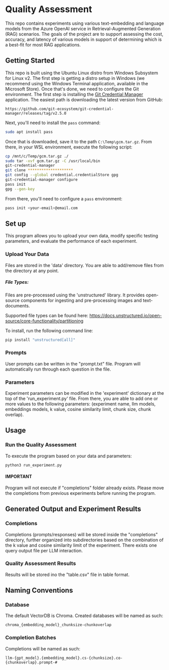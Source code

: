 # Quality Assessment 

This repo contains experiments using various text-embedding and language models from the Azure OpenAI
service in Retrieval-Augmented Generation (RAG) scenarios. The goals of the project are to support
assessing the cost, accuracy, and latency of various models in support of determining which is a
best-fit for most RAG applications.

## Getting Started  

This repo is built using the Ubuntu Linux distro from Windows Subsystem for Linux v2. The first step
is getting a distro setup in Windows (we recommend using the Windows Terminal application, available
in the Microsoft Store). Once that's done, we need to configure the Git environment. The first step
is installing the [Git Credential Manager](https://github.com/git-ecosystem/git-credential-manager)
application. The easiest path is downloading the latest version from GitHub:

    https://github.com/git-ecosystem/git-credential-manager/releases/tag/v2.5.0

Next, you'll need to install the `pass` command:

```Bash
sudo apt install pass
```

Once that is downloaded, save it to the path `C:\Temp\gcm.tar.gz`. From there, in your WSL environment,
execute the following script:

```Bash
cp /mnt/c/Temp/gcm.tar.gz ./
sudo tar -xvf gcm.tar.gz -C /usr/local/bin
git-credential-manager
git clone ********************
git config --global credential.credentialStore gpg
git-credential-manager configure
pass init
gpg --gen-key
```

From there, you'll need to configure a `pass` environment:

```Bash
pass init <your-email>@email.com
```

## Set up 

This program allows you to upload your own data, modify specific testing parameters, and evaluate the performance of each experiment.

### Upload Your Data

Files are stored in the 'data' directory. You are able to add/remove files from the directory at any point. 

##### ***File Types:***

Files are pre-processed using the 'unstructured' library. It provides open-source components for ingesting and pre-processing images and text-documents.

Supported file types can be found here: https://docs.unstructured.io/open-source/core-functionality/partitioning 

To install, run the following command line: 

```bash
pip install "unstructured[all]"
```

### Prompts

User prompts can be written in the "prompt.txt" file. Program will automatically run through each question in the file. 

### Parameters

Experiment parameters can be modified in the 'experiment' dictionary at the top of the 'run_experiment.py' file. From there, you are able to add one or more values to the following parameters: (experiment name, llm models, embeddings models, k value, cosine similarity limit, chunk size, chunk overlap).

## Usage

### Run the Quality Assessment 

To execute the program based on your data and parameters: 

```bash
python3 run_experiment.py 
```

#### IMPORTANT

Program will not execute if "completions" folder already exists. Please move the completions from previous experiments before running the program. 

## Generated Output and Experiment Results 

### Completions 

Completions (prompts/responses) will be stored inside the "completions" directory, further organized into subdirectories based on the combination of the k value and cosine similarity limit of the experiment. There exists one query output file per LLM interaction. 

### Quality Assessment Results

Results will be stored ino the "table.csv" file in table format. 

## Naming Conventions 

### Database

The default VectorDB is Chroma. Created databases will be named as such: 

```
chroma_{embedding_model}_chunksize-chunkoverlap
```

### Completion Batches 

Completions will be named as such: 

```
llm-{gpt_model}.{embedding_model}.cs-{chunksize}.co-{chunkoverlap}.prompt-#
```